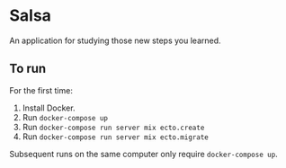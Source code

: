 # Salsa

An application for studying those new steps you learned.

## To run

For the first time:

1. Install Docker.
2. Run `docker-compose up`
3. Run `docker-compose run server mix ecto.create`
4. Run `docker-compose run server mix ecto.migrate`

Subsequent runs on the same computer only require `docker-compose up`.
